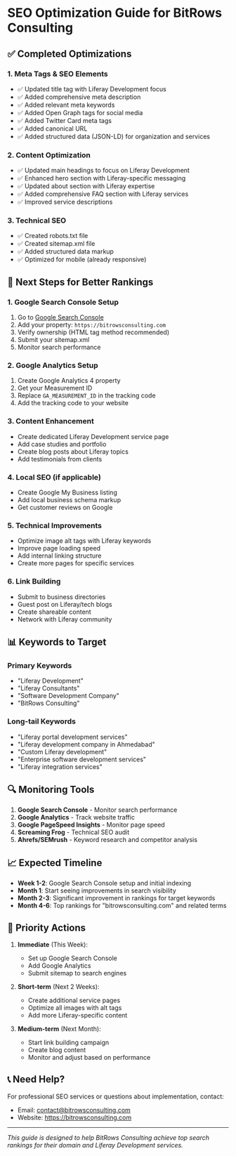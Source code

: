 # SEO Optimization Guide for BitRows Consulting

## ✅ Completed Optimizations

### 1. Meta Tags & SEO Elements
- ✅ Updated title tag with Liferay Development focus
- ✅ Added comprehensive meta description
- ✅ Added relevant meta keywords
- ✅ Added Open Graph tags for social media
- ✅ Added Twitter Card meta tags
- ✅ Added canonical URL
- ✅ Added structured data (JSON-LD) for organization and services

### 2. Content Optimization
- ✅ Updated main headings to focus on Liferay Development
- ✅ Enhanced hero section with Liferay-specific messaging
- ✅ Updated about section with Liferay expertise
- ✅ Added comprehensive FAQ section with Liferay services
- ✅ Improved service descriptions

### 3. Technical SEO
- ✅ Created robots.txt file
- ✅ Created sitemap.xml file
- ✅ Added structured data markup
- ✅ Optimized for mobile (already responsive)

## 🚀 Next Steps for Better Rankings

### 1. Google Search Console Setup
1. Go to [Google Search Console](https://search.google.com/search-console)
2. Add your property: `https://bitrowsconsulting.com`
3. Verify ownership (HTML tag method recommended)
4. Submit your sitemap.xml
5. Monitor search performance

### 2. Google Analytics Setup
1. Create Google Analytics 4 property
2. Get your Measurement ID
3. Replace `GA_MEASUREMENT_ID` in the tracking code
4. Add the tracking code to your website

### 3. Content Enhancement
- Create dedicated Liferay Development service page
- Add case studies and portfolio
- Create blog posts about Liferay topics
- Add testimonials from clients

### 4. Local SEO (if applicable)
- Create Google My Business listing
- Add local business schema markup
- Get customer reviews on Google

### 5. Technical Improvements
- Optimize image alt tags with Liferay keywords
- Improve page loading speed
- Add internal linking structure
- Create more pages for specific services

### 6. Link Building
- Submit to business directories
- Guest post on Liferay/tech blogs
- Create shareable content
- Network with Liferay community

## 📊 Keywords to Target

### Primary Keywords
- "Liferay Development"
- "Liferay Consultants"
- "Software Development Company"
- "BitRows Consulting"

### Long-tail Keywords
- "Liferay portal development services"
- "Liferay development company in Ahmedabad"
- "Custom Liferay development"
- "Enterprise software development services"
- "Liferay integration services"

## 🔍 Monitoring Tools

1. **Google Search Console** - Monitor search performance
2. **Google Analytics** - Track website traffic
3. **Google PageSpeed Insights** - Monitor page speed
4. **Screaming Frog** - Technical SEO audit
5. **Ahrefs/SEMrush** - Keyword research and competitor analysis

## 📈 Expected Timeline

- **Week 1-2**: Google Search Console setup and initial indexing
- **Month 1**: Start seeing improvements in search visibility
- **Month 2-3**: Significant improvement in rankings for target keywords
- **Month 4-6**: Top rankings for "bitrowsconsulting.com" and related terms

## 🎯 Priority Actions

1. **Immediate** (This Week):
   - Set up Google Search Console
   - Add Google Analytics
   - Submit sitemap to search engines

2. **Short-term** (Next 2 Weeks):
   - Create additional service pages
   - Optimize all images with alt tags
   - Add more Liferay-specific content

3. **Medium-term** (Next Month):
   - Start link building campaign
   - Create blog content
   - Monitor and adjust based on performance

## 📞 Need Help?

For professional SEO services or questions about implementation, contact:
- Email: contact@bitrowsconsulting.com
- Website: https://bitrowsconsulting.com

---

*This guide is designed to help BitRows Consulting achieve top search rankings for their domain and Liferay Development services.* 